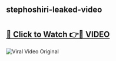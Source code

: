 ## stephoshiri-leaked-video 

# <h2><a href="http://freeplayer.one?title=stephoshiri-leaked-video&ref=21J">🔗 Click to Watch 👉🔴 VIDEO</a></h2>

<a href="http://freeplayer.one?title=stephoshiri-leaked-video&ref=21J" rel="nofollow" data-target="animated-image.originalLink"><img src="https://i.ibb.co.com/xMMVF88/686577567.gif" alt="Viral Video Original" style="max-width: 100%; display: inline-block;" data-target="animated-image.originalImage"></a>


